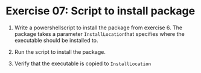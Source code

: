 # Exercise 07: Script to install package




1. Write a powershellscript to install the package from exercise 6.
   The package takes a parameter `InstallLocation`that specifies where the executable should be installed to.

2. Run the script to install the package.

3. Verify that the executable is copied to `InstallLocation`



